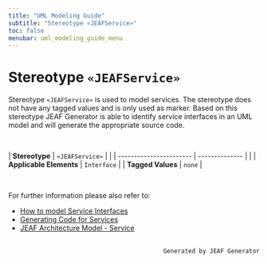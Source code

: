 ```yaml
---
title: "UML Modeling Guide"
subtitle: "Stereotype «JEAFService»"
toc: false
menubar: uml_modeling_guide_menu
---
```


# Stereotype `«JEAFService»`
Stereotype `«JEAFService»` is used to model services. The stereotype does not have any tagged values and is only used as marker. Based on this stereotype JEAF Generator is able to identify service interfaces in an UML model and will generate the appropriate source code.

<br>

| **Stereotype**          | `«JEAFService»` | |
| ----------------------- | -------------- | |
| **Applicable Elements** | `Interface`        |
| **Tagged Values**       | `none`           |

<br>

For further information please also refer to: 
- [How to model Service Interfaces](/uml-modeling-guide/how-to-model-rest-service-apis)  
- [Generating Code for Services](/developer-guide/code-for-jeaf-services/) 
- [JEAF Architecture Model - Service](https://anaptecs.atlassian.net/wiki/spaces/JEAF/pages/515276970/JEAF+Architecture+Model#Service)


<br>

<div style="text-align: right"><code>Generated by JEAF Generator</code></div>

    